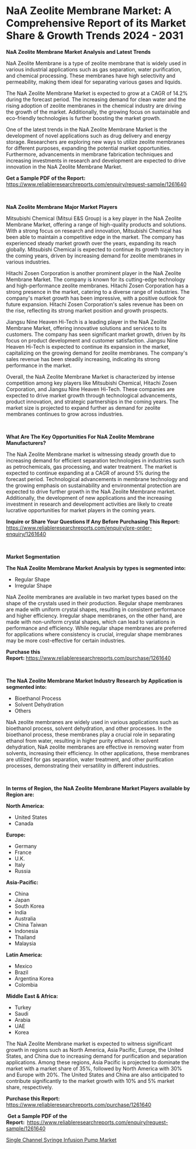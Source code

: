 <p><h1>NaA Zeolite Membrane Market: A Comprehensive Report of its Market Share & Growth Trends 2024 - 2031</h1></p><p><strong>NaA Zeolite Membrane Market Analysis and Latest Trends</strong></p>
<p><p>NaA Zeolite Membrane is a type of zeolite membrane that is widely used in various industrial applications such as gas separation, water purification, and chemical processing. These membranes have high selectivity and permeability, making them ideal for separating various gases and liquids.</p><p>The NaA Zeolite Membrane Market is expected to grow at a CAGR of 14.2% during the forecast period. The increasing demand for clean water and the rising adoption of zeolite membranes in the chemical industry are driving the growth of the market. Additionally, the growing focus on sustainable and eco-friendly technologies is further boosting the market growth.</p><p>One of the latest trends in the NaA Zeolite Membrane Market is the development of novel applications such as drug delivery and energy storage. Researchers are exploring new ways to utilize zeolite membranes for different purposes, expanding the potential market opportunities. Furthermore, advancements in membrane fabrication techniques and increasing investments in research and development are expected to drive innovation in the NaA Zeolite Membrane Market.</p></p>
<p><strong>Get a Sample PDF of the Report:&nbsp;</strong> <a href="https://www.reliableresearchreports.com/enquiry/request-sample/1261640">https://www.reliableresearchreports.com/enquiry/request-sample/1261640</a></p>
<p>&nbsp;</p>
<p><strong>NaA Zeolite Membrane Major Market Players</strong></p>
<p><p>Mitsubishi Chemical (Mitsui E&S Group) is a key player in the NaA Zeolite Membrane Market, offering a range of high-quality products and solutions. With a strong focus on research and innovation, Mitsubishi Chemical has been able to maintain a competitive edge in the market. The company has experienced steady market growth over the years, expanding its reach globally. Mitsubishi Chemical is expected to continue its growth trajectory in the coming years, driven by increasing demand for zeolite membranes in various industries.</p><p>Hitachi Zosen Corporation is another prominent player in the NaA Zeolite Membrane Market. The company is known for its cutting-edge technology and high-performance zeolite membranes. Hitachi Zosen Corporation has a strong presence in the market, catering to a diverse range of industries. The company's market growth has been impressive, with a positive outlook for future expansion. Hitachi Zosen Corporation's sales revenue has been on the rise, reflecting its strong market position and growth prospects.</p><p>Jiangsu Nine Heaven Hi-Tech is a leading player in the NaA Zeolite Membrane Market, offering innovative solutions and services to its customers. The company has seen significant market growth, driven by its focus on product development and customer satisfaction. Jiangsu Nine Heaven Hi-Tech is expected to continue its expansion in the market, capitalizing on the growing demand for zeolite membranes. The company's sales revenue has been steadily increasing, indicating its strong performance in the market.</p><p>Overall, the NaA Zeolite Membrane Market is characterized by intense competition among key players like Mitsubishi Chemical, Hitachi Zosen Corporation, and Jiangsu Nine Heaven Hi-Tech. These companies are expected to drive market growth through technological advancements, product innovation, and strategic partnerships in the coming years. The market size is projected to expand further as demand for zeolite membranes continues to grow across industries.</p></p>
<p>&nbsp;</p>
<p><strong>What Are The Key Opportunities For NaA Zeolite Membrane Manufacturers?</strong></p>
<p><p>The NaA Zeolite Membrane market is witnessing steady growth due to increasing demand for efficient separation technologies in industries such as petrochemicals, gas processing, and water treatment. The market is expected to continue expanding at a CAGR of around 5% during the forecast period. Technological advancements in membrane technology and the growing emphasis on sustainability and environmental protection are expected to drive further growth in the NaA Zeolite Membrane market. Additionally, the development of new applications and the increasing investment in research and development activities are likely to create lucrative opportunities for market players in the coming years.</p></p>
<p><strong>Inquire or Share Your Questions If Any Before Purchasing This Report:</strong> <a href="https://www.reliableresearchreports.com/enquiry/pre-order-enquiry/1261640">https://www.reliableresearchreports.com/enquiry/pre-order-enquiry/1261640</a></p>
<p>&nbsp;</p>
<p><strong>Market Segmentation</strong></p>
<p><strong>The NaA Zeolite Membrane Market Analysis by types is segmented into:</strong></p>
<p><ul><li>Regular Shape</li><li>Irregular Shape</li></ul></p>
<p><p>NaA Zeolite membranes are available in two market types based on the shape of the crystals used in their production. Regular shape membranes are made with uniform crystal shapes, resulting in consistent performance and higher efficiency. Irregular shape membranes, on the other hand, are made with non-uniform crystal shapes, which can lead to variations in performance and efficiency. While regular shape membranes are preferred for applications where consistency is crucial, irregular shape membranes may be more cost-effective for certain industries.</p></p>
<p><strong>Purchase this Report:&nbsp;</strong><a href="https://www.reliableresearchreports.com/purchase/1261640">https://www.reliableresearchreports.com/purchase/1261640</a></p>
<p>&nbsp;</p>
<p><strong>The NaA Zeolite Membrane Market Industry Research by Application is segmented into:</strong></p>
<p><ul><li>Bioethanol Process</li><li>Solvent Dehydration</li><li>Others</li></ul></p>
<p><p>NaA zeolite membranes are widely used in various applications such as bioethanol process, solvent dehydration, and other processes. In the bioethanol process, these membranes play a crucial role in separating ethanol from water, resulting in higher purity ethanol. In solvent dehydration, NaA zeolite membranes are effective in removing water from solvents, increasing their efficiency. In other applications, these membranes are utilized for gas separation, water treatment, and other purification processes, demonstrating their versatility in different industries.</p></p>
<p>&nbsp;</p>
<p><strong>In terms of Region, the NaA Zeolite Membrane Market Players available by Region are:</strong></p>
<p>
    <p> <strong> North America: </strong>
        <ul>
            <li>United States</li>
            <li>Canada</li>
        </ul>
        </p> 
    <p> <strong> Europe: </strong>
        <ul>
            <li>Germany</li>
            <li>France</li>
            <li>U.K.</li>
            <li>Italy</li>
            <li>Russia</li>
        </ul>
        </p> 
    <p> <strong> Asia-Pacific: </strong>
        <ul>
            <li>China</li>
            <li>Japan</li>
            <li>South Korea</li>
            <li>India</li>
            <li>Australia</li>
            <li>China Taiwan</li>
            <li>Indonesia</li>
            <li>Thailand</li>
            <li>Malaysia</li>
        </ul>
        </p> 
    <p> <strong> Latin America: </strong>
        <ul>
            <li>Mexico</li>
            <li>Brazil</li>
            <li>Argentina Korea</li>
            <li>Colombia</li>
        </ul>
        </p> 
    <p> <strong> Middle East & Africa: </strong>
        <ul>
            <li>Turkey</li>
            <li>Saudi</li>
            <li>Arabia</li>
            <li>UAE</li>
            <li>Korea</li>
        </ul>
    </p>
    </p>
<p><p>The NaA Zeolite Membrane market is expected to witness significant growth in regions such as North America, Asia Pacific, Europe, the United States, and China due to increasing demand for purification and separation applications. Among these regions, Asia Pacific is projected to dominate the market with a market share of 35%, followed by North America with 30% and Europe with 20%. The United States and China are also anticipated to contribute significantly to the market growth with 10% and 5% market share, respectively.</p></p>
<p><strong>Purchase this Report: </strong><a href="https://www.reliableresearchreports.com/purchase/1261640">https://www.reliableresearchreports.com/purchase/1261640</a></p>
<p>&nbsp;<strong>Get a Sample PDF of the Report:&nbsp;&nbsp;</strong><a href="https://www.reliableresearchreports.com/enquiry/request-sample/1261640">https://www.reliableresearchreports.com/enquiry/request-sample/1261640</a></p>
<p><strong></strong></p>
<p><p><a href="https://meowing-canidae-761.notion.site/Decoding-the-Single-Channel-Syringe-Infusion-Pump-Market-A-Deep-Dive-into-the-Latest-Market-Trends--eeb1ae02b6ba4201bcb37c31f498aff3">Single Channel Syringe Infusion Pump Market</a></p></p>